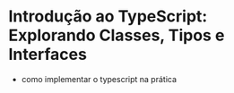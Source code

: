 # Introdução ao TypeScript: Explorando Classes, Tipos e Interfaces

- como implementar o typescript na prática
